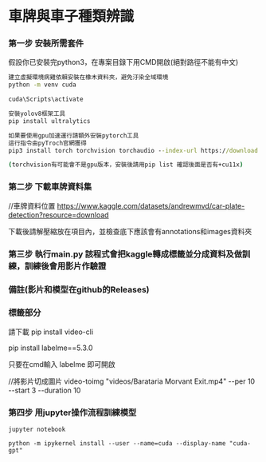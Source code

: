 車牌與車子種類辨識
===

### 第一步 安裝所需套件

假設你已安裝完python3，在專案目錄下用CMD開啟(絕對路徑不能有中文)

```cmd
建立虛擬環境病雞依賴安裝在橡木資料夾，避免汙染全域環境
python -m venv cuda

cuda\Scripts\activate

安裝yolov8框架工具
pip install ultralytics

如果要使用gpu加速運行請額外安裝pytorch工具
這行指令由pyTroch官網獲得
pip3 install torch torchvision torchaudio --index-url https://download.pytorch.org/whl/cu118

(torchvision有可能會不是gpu版本，安裝後請用pip list 確認後面是否有+cu11x)
```

### 第二步 下載車牌資料集

//車牌資料位置
https://www.kaggle.com/datasets/andrewmvd/car-plate-detection?resource=download

下載後請解壓縮放在項目內，並檢查底下應該會有annotations和images資料夾

### 第三步 執行main.py 該程式會把kaggle轉成標籤並分成資料及做訓練，訓練後會用影片作驗證

### 備註(影片和模型在github的Releases)

### 標籤部分

請下載
pip install video-cli

pip install labelme==5.3.0

只要在cmd輸入 labelme 即可開啟

//將影片切成圖片
video-toimg "videos/Barataria Morvant Exit.mp4" --per 10 --start 3 --duration 10

### 第四步 用jupyter操作流程訓練模型

```
jupyter notebook

python -m ipykernel install --user --name=cuda --display-name "cuda-gpt"
```

